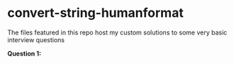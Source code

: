 # convert-string-humanformat

The files featured in this repo host my custom solutions to some very basic interview questions

**Question 1:**

